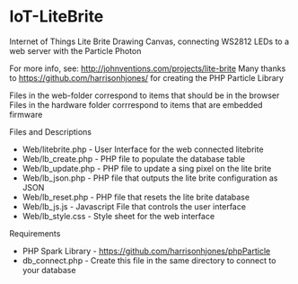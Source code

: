 # IoT-LiteBrite
Internet of Things Lite Brite Drawing Canvas, connecting WS2812 LEDs to a web server with the Particle Photon

For more info, see: http://johnventions.com/projects/lite-brite
Many thanks to https://github.com/harrisonhjones/ for creating the PHP Particle Library

Files in the web-folder correspond to items that should be in the browser
Files in the hardware folder corrrespond to items that are embedded firmware

Files and Descriptions
  * Web/litebrite.php - User Interface for the web connected litebrite
  * Web/lb_create.php - PHP file to populate the database table
  * Web/lb_update.php - PHP file to update a sing pixel on the lite brite
  * Web/lb_json.php - PHP file that outputs the lite brite configuration as JSON
  * Web/lb_reset.php - PHP file that resets the lite brite database
  * Web/lb_js.js - Javascript File that controls the user interface
  * Web/lb_style.css - Style sheet for the web interface

Requirements
  * PHP Spark Library - https://github.com/harrisonhjones/phpParticle
  * db_connect.php - Create this file in the same directory to connect to your database
